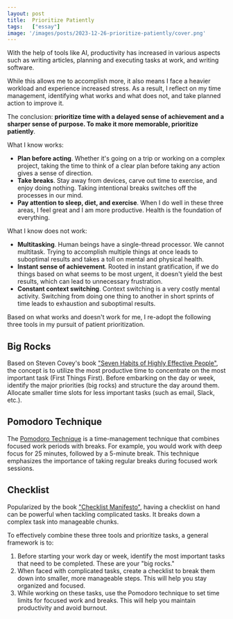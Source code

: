 ```yaml
---
layout: post
title:  Prioritize Patiently
tags:   ["essay"]
image: '/images/posts/2023-12-26-prioritize-patiently/cover.png'
---
```


With the help of tools like AI, productivity has increased in various aspects such as writing articles, planning and executing tasks at work, and writing software.

While this allows me to accomplish more, it also means I face a heavier workload and experience increased stress. As a result, I reflect on my time management, identifying what works and what does not, and take planned action to improve it.

The conclusion: **prioritize time with a delayed sense of achievement and a sharper sense of purpose. To make it more memorable, prioritize patiently**.

What I know works:

- **Plan before acting**. Whether it's going on a trip or working on a complex project, taking the time to think of a clear plan before taking any action gives a sense of direction.
- **Take breaks**. Stay away from devices, carve out time to exercise, and enjoy doing nothing. Taking intentional breaks switches off the processes in our mind.
- **Pay attention to sleep, diet, and exercise**. When I do well in these three areas, I feel great and I am more productive. Health is the foundation of everything.

What I know does not work:

- **Multitasking**. Human beings have a single-thread processor. We cannot multitask. Trying to accomplish multiple things at once leads to suboptimal results and takes a toll on mental and physical health.
- **Instant sense of achievement**. Rooted in instant gratification, if we do things based on what seems to be most urgent, it doesn't yield the best results, which can lead to unnecessary frustration.
- **Constant context switching**. Context switching is a very costly mental activity. Switching from doing one thing to another in short sprints of time leads to exhaustion and suboptimal results.

Based on what works and doesn't work for me, I re-adopt the following three tools in my pursuit of patient prioritization.

## Big Rocks

Based on Steven Covey's book ["Seven Habits of Highly Effective People"](https://www.amazon.com/Habits-Highly-Effective-People-Powerful/dp/0743269519), the concept is to utilize the most productive time to concentrate on the most important task (First Things First). Before embarking on the day or week, identify the major priorities (big rocks) and structure the day around them. Allocate smaller time slots for less important tasks (such as email, Slack, etc.).

## Pomodoro Technique

The [Pomodoro Technique](https://todoist.com/productivity-methods/pomodoro-technique) is a time-management technique that combines focused work periods with breaks. For example, you would work with deep focus for 25 minutes, followed by a 5-minute break. This technique emphasizes the importance of taking regular breaks during focused work sessions.

## Checklist

Popularized by the book ["Checklist Manifesto"](https://www.amazon.com/Checklist-Manifesto-How-Things-Right-ebook/dp/B0030V0PEW), having a checklist on hand can be powerful when tackling complicated tasks. It breaks down a complex task into manageable chunks.

To effectively combine these three tools and prioritize tasks, a general framework is to:

1. Before starting your work day or week, identify the most important tasks that need to be completed. These are your "big rocks."
2. When faced with complicated tasks, create a checklist to break them down into smaller, more manageable steps. This will help you stay organized and focused.
3. While working on these tasks, use the Pomodoro technique to set time limits for focused work and breaks. This will help you maintain productivity and avoid burnout.